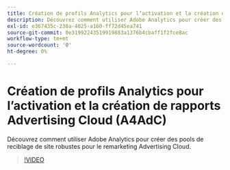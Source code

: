 ```yaml
---
title: Création de profils Analytics pour l’activation et la création de rapports Advertising Cloud
description: Découvrez comment utiliser Adobe Analytics pour créer des pools de reciblage de site robustes pour le remarketing Advertising Cloud.
exl-id: e367435c-238a-4025-a160-ff72d45ea741
source-git-commit: 0e31992243519919883a1376b4cbaff1f2fce8ac
workflow-type: tm+mt
source-wordcount: '0'
ht-degree: 0%

---
```


# Création de profils Analytics pour l’activation et la création de rapports Advertising Cloud (A4AdC)

Découvrez comment utiliser Adobe Analytics pour créer des pools de reciblage de site robustes pour le remarketing Advertising Cloud.

>[!VIDEO](https://video.tv.adobe.com/v/33503)
